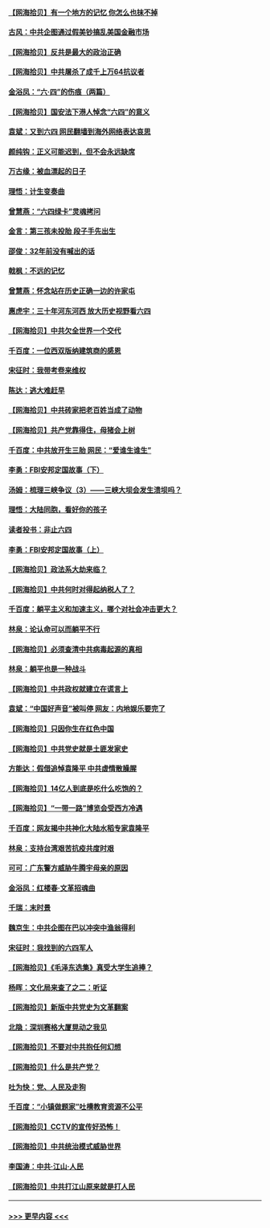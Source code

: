 #### [【网海拾贝】有一个地方的记忆 你怎么也抹不掉](../pages/nsc993/n13009802.md?t=06101802) 
#### [古风：中共企图通过假美钞搞乱美国金融市场](../pages/nsc993/n13009626.md?t=06101802) 
#### [【网海拾贝】反共是最大的政治正确](../pages/nsc993/n13007051.md?t=06101802) 
#### [【网海拾贝】中共屠杀了成千上万64抗议者](../pages/nsc993/n13002713.md?t=06101802) 
#### [金浴凤：“六·四”的伤痕（两篇）](../pages/nsc993/n13001719.md?t=06101802) 
#### [【网海拾贝】国安法下港人悼念“六四”的意义](../pages/nsc993/n13001039.md?t=06101802) 
#### [袁斌：又到六四 网民翻墙到海外网络表达哀思](../pages/nsc993/n13000995.md?t=06101802) 
#### [颜纯钩：正义可能迟到，但不会永远缺席](../pages/nsc993/n13000920.md?t=06101802) 
#### [万古缘：被血漂起的日子](../pages/nsc993/n13000914.md?t=06101802) 
#### [理悟：计生变奏曲](../pages/nsc993/n13000414.md?t=06101802) 
#### [曾慧燕：“六四绿卡”灵魂拷问](../pages/nsc993/n13000277.md?t=06101802) 
#### [金言：第三孩未投胎 段子手先出生](../pages/nsc993/n13000215.md?t=06101802) 
#### [邵俊：32年前没有喊出的话](../pages/nsc993/n13000181.md?t=06101802) 
#### [戟枫：不远的记忆](../pages/nsc993/n13000121.md?t=06101802) 
#### [曾慧燕：怀念站在历史正确一边的许家屯](../pages/nsc993/n13000073.md?t=06101802) 
#### [惠虎宇：三十年河东河西 放大历史视野看六四](../pages/nsc993/n13000018.md?t=06101802) 
#### [【网海拾贝】中共欠全世界一个交代](../pages/nsc993/n12998706.md?t=06101802) 
#### [千百度：一位西双版纳建筑商的感恩](../pages/nsc993/n12998487.md?t=06101802) 
#### [宋征时：我带考卷来维权](../pages/nsc993/n12994088.md?t=06101802) 
#### [陈达：逃大难赶早](../pages/nsc993/n12993569.md?t=06101802) 
#### [【网海拾贝】中共砖家把老百姓当成了动物](../pages/nsc993/n12993483.md?t=06101802) 
#### [【网海拾贝】共产党靠得住，母猪会上树](../pages/nsc993/n12990730.md?t=06101802) 
#### [千百度：中共放开生三胎 网民：“爱谁生谁生”](../pages/nsc993/n12990644.md?t=06101802) 
#### [李勇：FBI安邦定国故事（下）](../pages/nsc993/n12987854.md?t=06101802) 
#### [汤姆：梳理三峡争议（3）——三峡大坝会发生溃坝吗？](../pages/nsc993/n12989806.md?t=06101802) 
#### [理悟：大陆同胞，看好你的孩子](../pages/nsc993/n12989778.md?t=06101802) 
#### [读者投书：非止六四](../pages/nsc993/n12989673.md?t=06101802) 
#### [李勇：FBI安邦定国故事（上）](../pages/nsc993/n12987749.md?t=06101802) 
#### [【网海拾贝】政法系大劫来临？](../pages/nsc993/n12987596.md?t=06101802) 
#### [【网海拾贝】中共何时对得起纳税人了？](../pages/nsc993/n12985578.md?t=06101802) 
#### [千百度：躺平主义和加速主义，哪个对社会冲击更大？](../pages/nsc993/n12985512.md?t=06101802) 
#### [林泉：论认命可以而躺平不行](../pages/nsc993/n12985505.md?t=06101802) 
#### [【网海拾贝】必须查清中共病毒起源的真相](../pages/nsc993/n12984276.md?t=06101802) 
#### [林泉：躺平也是一种战斗](../pages/nsc993/n12984194.md?t=06101802) 
#### [【网海拾贝】中共政权就建立在谎言上](../pages/nsc993/n12981880.md?t=06101802) 
#### [袁斌：“中国好声音”被叫停 网友：内地娱乐要完了](../pages/nsc993/n12981826.md?t=06101802) 
#### [【网海拾贝】只因你生在红色中国](../pages/nsc993/n12979096.md?t=06101802) 
#### [【网海拾贝】中共党史就是土匪发家史](../pages/nsc993/n12976478.md?t=06101802) 
#### [方能达：假借追悼袁隆平 中共虚情散臊腥](../pages/nsc993/n12976396.md?t=06101802) 
#### [【网海拾贝】14亿人到底是吃什么吃饱的？](../pages/nsc993/n12974125.md?t=06101802) 
#### [【网海拾贝】“一带一路”博览会受西方冷遇](../pages/nsc993/n12971787.md?t=06101802) 
#### [千百度：网友揭中共神化大陆水稻专家袁隆平](../pages/nsc993/n12971733.md?t=06101802) 
#### [林泉：支持台湾艰苦抗疫共度时艰](../pages/nsc993/n12971350.md?t=06101802) 
#### [可可：广东警方威胁牛腾宇母亲的原因](../pages/nsc993/n12971100.md?t=06101802) 
#### [金浴凤：红楼春·文革招魂曲](../pages/nsc993/n12970354.md?t=06101802) 
#### [千瑞：末时景](../pages/nsc993/n12970337.md?t=06101802) 
#### [魏京生：中共企图在巴以冲突中渔翁得利](../pages/nsc993/n12970286.md?t=06101802) 
#### [宋征时：我找到的六四军人](../pages/nsc993/n12970213.md?t=06101802) 
#### [【网海拾贝】《毛泽东选集》真受大学生追捧？](../pages/nsc993/n12968779.md?t=06101802) 
#### [杨晖：文化局来查了之二：听证](../pages/nsc993/n12966528.md?t=06101802) 
#### [【网海拾贝】新版中共党史为文革翻案](../pages/nsc993/n12967526.md?t=06101802) 
#### [北隐：深圳赛格大厦晃动之我见](../pages/nsc993/n12967393.md?t=06101802) 
#### [【网海拾贝】不要对中共抱任何幻想](../pages/nsc993/n12965222.md?t=06101802) 
#### [【网海拾贝】什么是共产党？](../pages/nsc993/n12962781.md?t=06101802) 
#### [吐为快：党、人民及走狗](../pages/nsc993/n12962747.md?t=06101802) 
#### [千百度：“小镇做题家”吐槽教育资源不公平](../pages/nsc993/n12962705.md?t=06101802) 
#### [【网海拾贝】CCTV的宣传好恐怖！](../pages/nsc993/n12959984.md?t=06101802) 
#### [【网海拾贝】中共统治模式威胁世界](../pages/nsc993/n12957622.md?t=06101802) 
#### [李国涛：中共‧江山‧人民](../pages/nsc993/n12957502.md?t=06101802) 
#### [【网海拾贝】中共打江山原来就是打人民](../pages/nsc993/n12954345.md?t=06101802) 

----
#### [ >>> 更早内容 <<< ](../indexes/nsc993-earlier.md)
